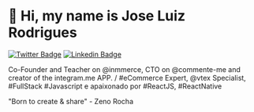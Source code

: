 # 🖖 Hi, my name is Jose Luiz Rodrigues

[![Twitter Badge](https://img.shields.io/badge/-@zeluizr-ffc107?style=flat-square&labelColor=ffc107&logo=twitter&logoColor=white&link=https://twitter.com/zeluizr)](https://twitter.com/zeluizr) 
[![Linkedin Badge](https://img.shields.io/badge/-Jose%20Luiz%20Rodrigues-ffc107?style=flat-square&logo=Linkedin&logoColor=white&link=https://www.linkedin.com/in/zeluizr/)](https://www.linkedin.com/in/zeluizr/) 

Co-Founder and Teacher on @inmmerce, CTO on @commente-me and creator of the integram.me APP. / #eCommerce Expert, @vtex Specialist, #FullStack #Javascript e apaixonado por #ReactJS, #ReactNative

"Born to create & share" - Zeno Rocha
